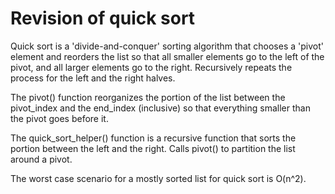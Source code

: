 # Revision of quick sort

Quick sort is a 'divide-and-conquer' sorting algorithm that chooses a 'pivot' element and reorders the list so that all smaller elements go to the left of the pivot, and all larger elements go to the right. Recursively repeats the process for the left and the right halves.

The pivot() function reorganizes the portion of the list between the pivot_index and the end_index (inclusive) so that everything smaller than the pivot goes before it.

The quick_sort_helper() function is a recursive function that sorts the portion between the left and the right. Calls pivot() to partition the list around a pivot.

The worst case scenario for a mostly sorted list for quick sort is O(n^2).
